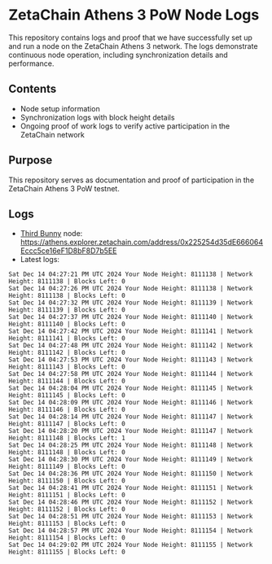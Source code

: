 # ZetaChain Athens 3 PoW Node Logs
This repository contains logs and proof that we have successfully set up and run a node on the ZetaChain Athens 3 network. The logs demonstrate continuous node operation, including synchronization details and performance.

## Contents
- Node setup information
- Synchronization logs with block height details
- Ongoing proof of work logs to verify active participation in the ZetaChain network

## Purpose
This repository serves as documentation and proof of participation in the ZetaChain Athens 3 PoW testnet.

## Logs

- [Third Bunny](https://thirdbunny.xyz/) node: https://athens.explorer.zetachain.com/address/0x225254d35dE666064Eccc5ce16eF1D8bF8D7b5EE
- Latest logs:
```
Sat Dec 14 04:27:21 PM UTC 2024 Your Node Height: 8111138 | Network Height: 8111138 | Blocks Left: 0
Sat Dec 14 04:27:26 PM UTC 2024 Your Node Height: 8111138 | Network Height: 8111138 | Blocks Left: 0
Sat Dec 14 04:27:32 PM UTC 2024 Your Node Height: 8111139 | Network Height: 8111139 | Blocks Left: 0
Sat Dec 14 04:27:37 PM UTC 2024 Your Node Height: 8111140 | Network Height: 8111140 | Blocks Left: 0
Sat Dec 14 04:27:42 PM UTC 2024 Your Node Height: 8111141 | Network Height: 8111141 | Blocks Left: 0
Sat Dec 14 04:27:48 PM UTC 2024 Your Node Height: 8111142 | Network Height: 8111142 | Blocks Left: 0
Sat Dec 14 04:27:53 PM UTC 2024 Your Node Height: 8111143 | Network Height: 8111143 | Blocks Left: 0
Sat Dec 14 04:27:58 PM UTC 2024 Your Node Height: 8111144 | Network Height: 8111144 | Blocks Left: 0
Sat Dec 14 04:28:04 PM UTC 2024 Your Node Height: 8111145 | Network Height: 8111145 | Blocks Left: 0
Sat Dec 14 04:28:09 PM UTC 2024 Your Node Height: 8111146 | Network Height: 8111146 | Blocks Left: 0
Sat Dec 14 04:28:14 PM UTC 2024 Your Node Height: 8111147 | Network Height: 8111147 | Blocks Left: 0
Sat Dec 14 04:28:20 PM UTC 2024 Your Node Height: 8111147 | Network Height: 8111148 | Blocks Left: 1
Sat Dec 14 04:28:25 PM UTC 2024 Your Node Height: 8111148 | Network Height: 8111148 | Blocks Left: 0
Sat Dec 14 04:28:30 PM UTC 2024 Your Node Height: 8111149 | Network Height: 8111149 | Blocks Left: 0
Sat Dec 14 04:28:36 PM UTC 2024 Your Node Height: 8111150 | Network Height: 8111150 | Blocks Left: 0
Sat Dec 14 04:28:41 PM UTC 2024 Your Node Height: 8111151 | Network Height: 8111151 | Blocks Left: 0
Sat Dec 14 04:28:46 PM UTC 2024 Your Node Height: 8111152 | Network Height: 8111152 | Blocks Left: 0
Sat Dec 14 04:28:51 PM UTC 2024 Your Node Height: 8111153 | Network Height: 8111153 | Blocks Left: 0
Sat Dec 14 04:28:57 PM UTC 2024 Your Node Height: 8111154 | Network Height: 8111154 | Blocks Left: 0
Sat Dec 14 04:29:02 PM UTC 2024 Your Node Height: 8111155 | Network Height: 8111155 | Blocks Left: 0
```
